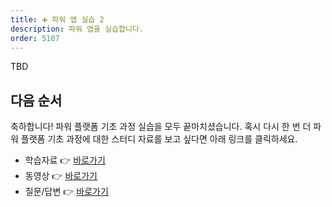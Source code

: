 ```yaml
---
title: ➕ 파워 앱 실습 2
description: 파워 앱을 실습합니다.
order: 5107
---
```


TBD


## 다음 순서 ##

축하합니다! 파워 플랫폼 기초 과정 실습을 모두 끝마치셨습니다. 혹시 다시 한 번 더 파워 플랫폼 기초 과정에 대한 스터디 자료를 보고 싶다면 아래 링크를 클릭하세요.

* 학습자료 👉 [바로가기][fdk pl900 materials]
* 동영상 👉 [바로가기][fdk pl900 playlist]
* 질문/답변 👉 [바로가기][fdk discussion]

[fdk discussion]: https://github.com/fusiondevkr/blog/discussions

[fdk pl900 materials]: https://aka.ms/fdk/pl900/materials
[fdk pl900 playlist]: https://www.youtube.com/playlist?list=PL5_dhZuHiVhJNUJA00WVwrVfKPgi35CqI
